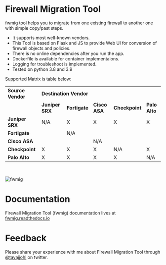 # Firewall Migration Tool

fwmig tool helps you to migrate from one existing firewall to another one with simple copy/past steps.

- It supports most well-known vendors.
- This Tool is based on Flask and JS to provide Web UI for conversion of firewall objects and policies.
- There is no online dependencies after you run the app.
- Dockerfile is available for container implementaions.
- Logging for troubleshoot is implemented.
- Tested on python 3.8 and 3.9

Supported Matrix is table below:

<table>
    <tr>
        <td><strong>Source Vendor</strong></td>
        <td colspan="6"><strong>Destination Vendor</strong></td>
    </tr>
    <tr>
        <td></td>
        <td><strong>Juniper SRX</strong></td>
        <td><strong>Fortigate</strong></td>
        <td><strong>Cisco ASA</strong></td>
        <td><strong>Checkpoint</strong></td>
        <td><strong>Palo Alto</strong></td>
    </tr>
    <tr>
        <td><strong>Juniper SRX</strong></td>
        <td>N/A</td>
        <td>X</td>
        <td>X</td>
        <td>X</td>
        <td>X</td>
    </tr>
    <tr>
        <td><strong>Fortigate</strong></td>
        <td></td>
        <td>N/A</td>
        <td></td>
        <td></td>
        <td></td>
    </tr>
    <tr>
        <td><strong>Cisco ASA</strong></td>
        <td></td>
        <td></td>
        <td>N/A</td>
        <td></td>
        <td></td>
    </tr>
    <tr>
        <td><strong>Checkpoint</strong></td>
        <td>X</td>
        <td>X</td>
        <td>X</td>
        <td>N/A</td>
        <td>X</td>
    </tr>
    <tr>
        <td><strong>Palo Alto</strong></td>
        <td>X</td>
        <td>X</td>
        <td>X</td>
        <td>X</td>
        <td>N/A</td>
    </tr>
</table>

</br>

![fwmig](https://github.com/VahidTa/firewall_migration_tool/blob/main/docs/image/main.png?raw=true)

# Documentation

Firewall Migration Tool (fwmig) documentation lives at [fwmig.readthedocs.io](https://fwmig.readthedocs.io/en/latest/?)


# Feedback

Please share your experience with me about Firewall Migration Tool through [@tavajjohi](https://twitter.com/tavajjohi) on twitter.
